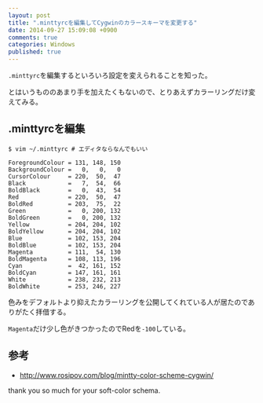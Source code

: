 ```yaml
---
layout: post
title: ".minttyrcを編集してCygwinのカラースキーマを変更する"
date: 2014-09-27 15:09:08 +0900
comments: true
categories: Windows
published: true
---
```


`.minttyrc`を編集するといろいろ設定を変えられることを知った。

とはいうもののあまり手を加えたくもないので、とりあえずカラーリングだけ変えてみる。

## .minttyrcを編集

```
$ vim ~/.minttyrc # エディタならなんでもいい

ForegroundColour = 131, 148, 150
BackgroundColour =   0,   0,   0
CursorColour     = 220,  50,  47
Black            =   7,  54,  66
BoldBlack        =   0,  43,  54
Red              = 220,  50,  47
BoldRed          = 203,  75,  22
Green            =   0, 200, 132
BoldGreen        =   0, 200, 132
Yellow           = 204, 204, 102
BoldYellow       = 204, 204, 102
Blue             = 102, 153, 204
BoldBlue         = 102, 153, 204
Magenta          = 111,  54, 130
BoldMagenta      = 108, 113, 196
Cyan             =  42, 161, 152
BoldCyan         = 147, 161, 161
White            = 238, 232, 213
BoldWhite        = 253, 246, 227
```

色みをデフォルトより抑えたカラーリングを公開してくれている人が居たのでありがたく拝借する。

`Magenta`だけ少し色がきつかったのでRedを`-100`している。


## 参考

+ <http://www.rosipov.com/blog/mintty-color-scheme-cygwin/>

thank you so much for your soft-color schema.
